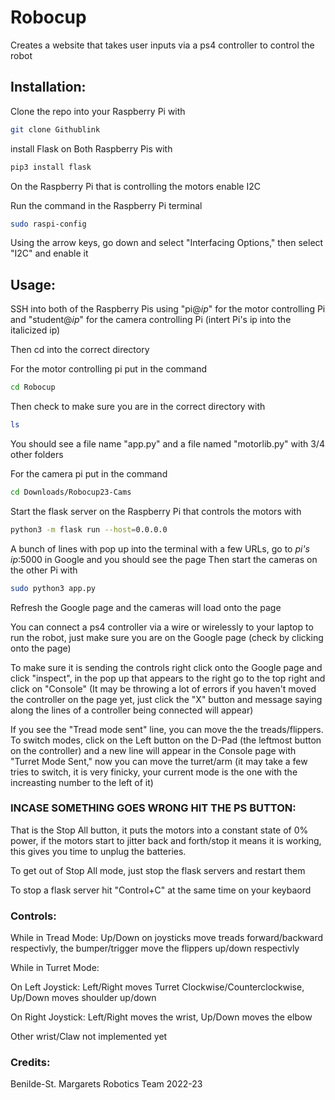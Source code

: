 # Robocup
Creates a website that takes user inputs via a ps4 controller to control the robot

## Installation:
Clone the repo into your Raspberry Pi with 
```bash
git clone Githublink
```

install Flask on Both Raspberry Pis with
```bash
pip3 install flask
```

On the Raspberry Pi that is controlling the motors enable I2C

Run the command in the Raspberry Pi terminal
```bash
sudo raspi-config
```
Using the arrow keys, go down and select "Interfacing Options," then select "I2C" and enable it
## Usage:
SSH into both of the Raspberry Pis using "pi@*ip*" for the motor controlling Pi and "student@*ip*" for the camera controlling Pi (intert Pi's ip into the italicized ip)

Then cd into the correct directory

For the motor controlling pi put in the command
```bash
cd Robocup
```
Then check to make sure you are in the correct directory with
```bash
ls
```
You should see a file name "app.py" and a file named "motorlib.py" with 3/4 other folders

For the camera pi put in the command
```bash
cd Downloads/Robocup23-Cams
```

Start the flask server on the Raspberry Pi that controls the motors with
```bash
python3 -m flask run --host=0.0.0.0
```
A bunch of lines with pop up into the terminal with a few URLs, go to *pi's ip*:5000 in Google and you should see the page
Then start the cameras on the other Pi with
```bash
sudo python3 app.py
```
Refresh the Google page and the cameras will load onto the page

You can connect a ps4 controller via a wire or wirelessly to your laptop to run the robot, just make sure you are on the Google page (check by clicking onto the page) 

To make sure it is sending the controls right click onto the Google page and click "inspect", in the pop up that appears to the right go to the top right and click on "Console" (It may be throwing a lot of errors if you haven't moved the controller on the page yet, just click the "X" button and message saying along the lines of a controller being connected will appear) 

If you see the "Tread mode sent" line, you can move the the treads/flippers. To switch modes, click on the Left button on the D-Pad (the leftmost button on the controller) and a new line will appear in the Console page with "Turret Mode Sent," now you can move the turret/arm (it may take a few tries to switch, it is very finicky, your current mode is the one with the increasting number to the left of it)

### INCASE SOMETHING GOES WRONG HIT THE PS BUTTON:
That is the Stop All button, it puts the motors into a constant state of 0% power, if the motors start to jitter back and forth/stop it means it is working, this gives you time to unplug the batteries.

To get out of Stop All mode, just stop the flask servers and restart them

To stop a flask server hit "Control+C" at the same time on your keybaord

### Controls:
While in Tread Mode:
Up/Down on joysticks move treads forward/backward respectivly, the bumper/trigger move the flippers up/down respectivly

While in Turret Mode:

On Left Joystick:
Left/Right moves Turret Clockwise/Counterclockwise, Up/Down moves shoulder up/down

On Right Joystick:
Left/Right moves the wrist, Up/Down moves the elbow

Other wrist/Claw not implemented yet

### Credits:
Benilde-St. Margarets Robotics Team
2022-23
